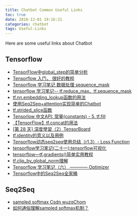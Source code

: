 ```yaml
---
title: Chatbot Common Useful Links
toc: true
date: 2018-12-01 19:16:21
categories: chatbot
tags: Useful-Links
---
```


Here are some useful links about Chatbot

<!-- more -->

## Tensorflow

- [TensorFlow中global_step的简单分析][1]
- [Tensorflow 入门， 很好的教程][2]
- [Tensorflow 学习笔记 数据处理 sequence_mask][3]
- [tensorflow 学习笔记-- tf.reduce_max、tf.sequence_mask][4]
- [tf.nn.embedding_lookup函数的用法][5]
- [使用Seq2Seq+attention实现简单的Chatbot][6]
- [tf.strided_slice函数][7]
- [Tensorlow 中文API: 常量(constants) - 5. tf.fill][8]
- [【TensorFlow】tf.concat的用法][9]
- [[第 28 天] 深度學習（2）TensorBoard][10]
- [tf.identity的意义以及用例][11]
- [Tensorflow动态seq2seq使用总结（r1.3）- Loss Function][12]
- [tensorflow学习笔记(二十一):tensorflow可视化][13]
- [tensorflow—tf.gradients()简单实用教程][14]
- [tf.clip_by_global_norm理解][15]
- [Tensorflow 学习笔记（六） ———— Optimizer][16]
- [Tensorflow中的Seq2Seq全家桶][17]

[1]: https://blog.csdn.net/leviopku/article/details/78508951
[2]: https://feisky.xyz/machine-learning/tensorflow/hello.html
[3]: https://applenob.github.io/tf_10.html#tf.sequence_mask
[4]: https://blog.csdn.net/qq_28808697/article/details/80648657
[5]: https://blog.csdn.net/UESTC_C2_403/article/details/72779417
[6]: https://ask.hellobi.com/blog/wenwen/11367
[7]: https://blog.csdn.net/banana1006034246/article/details/75092388
[8]: https://zhuanlan.zhihu.com/p/27685060
[9]: https://blog.csdn.net/mao_xiao_feng/article/details/53366163
[10]: https://ithelp.ithome.com.tw/articles/10187814
[11]: https://blog.csdn.net/hu_guan_jie/article/details/78495297
[12]: https://www.jianshu.com/p/c0c5f1bdbb88
[13]: https://blog.csdn.net/u012436149/article/details/53184847
[14]: https://blog.csdn.net/hustqb/article/details/80260002
[15]: https://blog.csdn.net/u013713117/article/details/56281715
[16]: https://applenob.github.io/tf_6.html
[17]: https://zhuanlan.zhihu.com/p/47929039


## Seq2Seq

- [sampled softmax Csdn wuzqChom][s1]
- [如何通俗理解sampled softmax机制？][s2]

[s1]: https://blog.csdn.net/wuzqChom/article/details/77073246
[s2]: https://www.zhihu.com/question/62070907/answer/218745719







